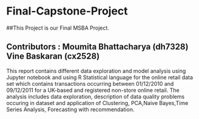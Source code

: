 # Final-Capstone-Project
##This Project is our Final MSBA Project.
## Contributors : Moumita Bhattacharya (dh7328)       Vine Baskaran (cx2528)


This report contains different data exploration and model analysis using Jupyter notebook and using R Statistical language for the online retail data set which contains transactions occurring between 01/12/2010 and 09/12/2011 for a UK-based and registered non-store online retail. The analysis includes data exploration, description of data quality problems occuring in dataset and application of Clustering, PCA,Naive Bayes,Time Series Analysis, Forecasting with recommendation.
